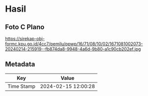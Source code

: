 # Hasil

## Foto C Plano

https://sirekap-obj-formc.kpu.go.id/4cc7/pemilu/ppwp/16/71/08/10/02/1671081002073-20240214-215919--fb874da8-9948-4a6d-9b80-a1c90cb202ef.jpg


## Metadata

| Key        | Value               |
| ---------- | ------------------- |
| Time Stamp | 2024-02-15 12:00:28 |



